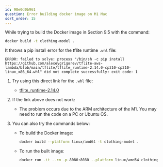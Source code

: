 ```yaml
---
id: 98e0d0b961
question: Error building docker image on M1 Mac
sort_order: 15
---
```


While trying to build the Docker image in Section 9.5 with the command:

```bash
docker build -t clothing-model .
```

It throws a pip install error for the tflite runtime `.whl` file:

```
ERROR: failed to solve: process "/bin/sh -c pip install https://github.com/alexeygrigorev/tflite-aws-lambda/blob/main/tflite/tflite_runtime-2.14.0-cp310-cp310-linux_x86_64.whl" did not complete successfully: exit code: 1
```

1. Try using this direct link for the `.whl` file:
   - [tflite_runtime-2.14.0](https://github.com/alexeygrigorev/tflite-aws-lambda/raw/main/tflite/tflite_runtime-2.14.0-cp310-cp310-linux_x86_64.whl)

2. If the link above does not work:
   - The problem occurs due to the ARM architecture of the M1. You may need to run the code on a PC or Ubuntu OS.

3. You can also try the commands below:
   
   - To build the Docker image:
     
     ```bash
     docker build --platform linux/amd64 -t clothing-model .
     ```

   - To run the built image:
     
     ```bash
     docker run -it --rm -p 8080:8080 --platform linux/amd64 clothing-model:latest
     ```
